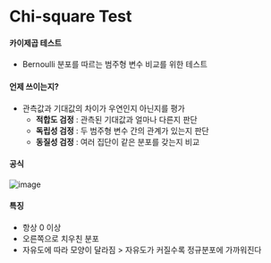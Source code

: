 Chi-square Test
====

#### 카이제곱 테스트
+ Bernoulli 분포를 따르는 범주형 변수 비교를 위한 테스트

#### 언제 쓰이는지?
+ 관측값과 기대값의 차이가 우연인지 아닌지를 평가
  + **적합도 검정** : 관측된 기대값과 얼마나 다른지 판단
  + **독립성 검정** : 두 범주형 변수 간의 관계가 있는지 판단
  + **동질성 검정** : 여러 집단이 같은 분포를 갖는지 비교

#### 공식
 ![image](https://github.com/user-attachments/assets/123ad288-849f-40d8-8568-e832d676b128)

#### 특징
+ 항상 0 이상
+ 오른쪽으로 치우친 분포
+ 자유도에 따라 모양이 달라짐 > 자유도가 커질수록 정규분포에 가까워진다 
